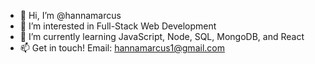 - 👋 Hi, I’m @hannamarcus
- 👀 I’m interested in Full-Stack Web Development 
- 🌱 I’m currently learning JavaScript, Node, SQL, MongoDB, and React
- 📫 Get in touch! Email: hannamarcus1@gmail.com

<!---
hannamarcus/hannamarcus is a ✨ special ✨ repository because its `README.md` (this file) appears on your GitHub profile.
You can click the Preview link to take a look at your changes.
--->
